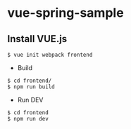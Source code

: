 # vue-spring-sample

## Install VUE.js

```
$ vue init webpack frontend
```

* Build
```
$ cd frontend/
$ npm run build
```

* Run DEV
```
$ cd frontend
$ npm run dev
```

